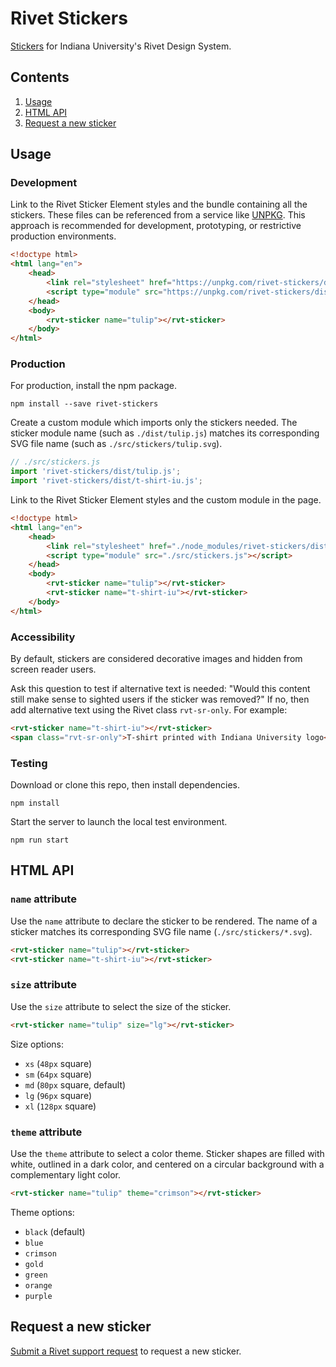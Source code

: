 # Rivet Stickers

[Stickers](https://rivet.iu.edu/icons-stickers/) for Indiana University's Rivet Design System.

## Contents

1. [Usage](#usage)
1. [HTML API](#html-api)
1. [Request a new sticker](#request-a-new-sticker)

## Usage

### Development

Link to the Rivet Sticker Element styles and the bundle containing all the stickers. These files can be referenced from a service like [UNPKG](https://unpkg.com/browse/rivet-stickers/). This approach is recommended for development, prototyping, or restrictive production environments.

```html
<!doctype html>
<html lang="en">
	<head>
		<link rel="stylesheet" href="https://unpkg.com/rivet-stickers/dist/rivet-sticker-element.css">
		<script type="module" src="https://unpkg.com/rivet-stickers/dist/rivet-stickers.js"></script>
	</head>
	<body>
		<rvt-sticker name="tulip"></rvt-sticker>
	</body>
</html>
```

### Production

For production, install the npm package.

```
npm install --save rivet-stickers
```

Create a custom module which imports only the stickers needed. The sticker module name (such as `./dist/tulip.js`) matches its corresponding SVG file name (such as `./src/stickers/tulip.svg`).

```js
// ./src/stickers.js
import 'rivet-stickers/dist/tulip.js';
import 'rivet-stickers/dist/t-shirt-iu.js';
```

Link to the Rivet Sticker Element styles and the custom module in the page.

```html
<!doctype html>
<html lang="en">
	<head>
		<link rel="stylesheet" href="./node_modules/rivet-stickers/dist/rivet-sticker-element.css">
		<script type="module" src="./src/stickers.js"></script>
	</head>
	<body>
		<rvt-sticker name="tulip"></rvt-sticker>
		<rvt-sticker name="t-shirt-iu"></rvt-sticker>
	</body>
</html>
```

### Accessibility

By default, stickers are considered decorative images and hidden from screen reader users.

Ask this question to test if alternative text is needed: "Would this content still make sense to sighted users if the sticker was removed?" If no, then add alternative text using the Rivet class `rvt-sr-only`. For example:

```html
<rvt-sticker name="t-shirt-iu"></rvt-sticker>
<span class="rvt-sr-only">T-shirt printed with Indiana University logo</span>
```

### Testing

Download or clone this repo, then install dependencies.

```
npm install
```

Start the server to launch the local test environment.

```
npm run start
```

## HTML API

### `name` attribute

Use the `name` attribute to declare the sticker to be rendered. The name of a sticker matches its corresponding SVG file name (`./src/stickers/*.svg`).

```html
<rvt-sticker name="tulip"></rvt-sticker>
<rvt-sticker name="t-shirt-iu"></rvt-sticker>
```

### `size` attribute

Use the `size` attribute to select the size of the sticker.

```html
<rvt-sticker name="tulip" size="lg"></rvt-sticker>
```

Size options:

- `xs` (`48px` square)
- `sm` (`64px` square)
- `md` (`80px` square, default)
- `lg` (`96px` square)
- `xl` (`128px` square)

### `theme` attribute

Use the `theme` attribute to select a color theme. Sticker shapes are filled with white, outlined in a dark color, and centered on a circular background with a complementary light color.

```html
<rvt-sticker name="tulip" theme="crimson"></rvt-sticker>
```

Theme options:

- `black` (default)
- `blue`
- `crimson`
- `gold`
- `green`
- `orange`
- `purple`

## Request a new sticker

[Submit a Rivet support request](https://rivet.uits.iu.edu/help/#support-request-form) to request a new sticker.
